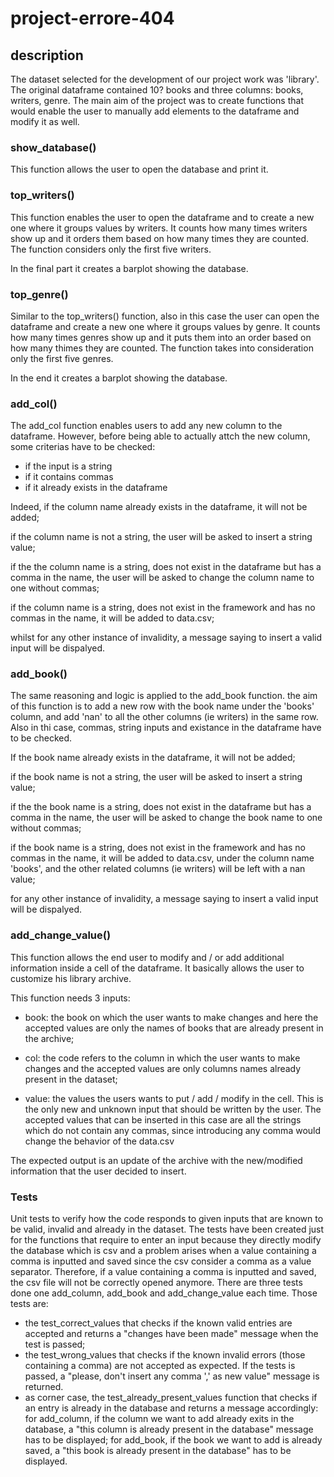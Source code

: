 # project-errore-404

## description
The dataset selected for the development of our project work was 'library'. The original dataframe contained 10? books and three columns: books, writers, genre.
The main aim of the project was to create functions that would enable the user to manually add elements to the dataframe and modify it as well.

### show_database()
This function allows the user to open the database and print it. 

### top_writers()
This function enables the user to open the dataframe and to create a new one where it groups values by writers. It counts how many times writers show up and it orders them based 
on how many times they are counted. The function considers only the first five writers. 

In the final part it creates a barplot showing the database.

### top_genre()
Similar to the top_writers() function, also in this case the user can open the dataframe and create a new one where it groups values by genre. It counts how many times genres show up and it puts them into an order based on how many thimes they are counted. The function takes into consideration only the first five genres.

In the end it creates a barplot showing the database.

### add_col()
The add_col function enables users to add any new column to the dataframe. However, before being able to actually attch the new column, some criterias have to be checked:
- if the input is a string
- if it contains commas
- if it already exists in the dataframe


Indeed, if the column name already exists in the dataframe, it will not be added;

if the column name is not a string, the user will be asked to insert a string value;

if the the column name is a string, does not exist in the dataframe but has a comma in the name, the user will be asked to change the column name to one without commas;

if the column name is a string, does not exist in the framework and has no commas in the name, it will be added to data.csv;

whilst for any other instance of invalidity, a message saying to insert a valid input will be dispalyed.

### add_book()
The same reasoning and logic is applied to the add_book function. the aim of this function is to add a new row with the book name under the 'books' column, and add 'nan' to all the other columns (ie writers) in the same row. Also in thi case, commas, string inputs and existance in the dataframe have to be checked.

If the book name already exists in the dataframe, it will not be added;

if the book name is not a string, the user will be asked to insert a string value;

if the the book name is a string, does not exist in the dataframe but has a comma in the name, the user will be asked to change the book name to one without commas;

if the book name is a string, does not exist in the framework and has no commas in the name, it will be added to data.csv, under the column name 'books', and the other related columns (ie writers) will be left with a nan value;

for any other instance of invalidity, a message saying to insert a valid input will be dispalyed.

### add_change_value()
This function allows the end user to modify and / or add additional information inside a cell of the dataframe. It basically allows the user to customize his library archive.

This function needs 3 inputs:
- book: the book on which the user wants to make changes and here the accepted values are only the names of books that are already present in the archive;
    
- col: the code refers to the column in which the user wants to make changes and the accepted values are only columns names already present in the dataset;
    
- value: the values the users wants to put / add / modify in the cell. This is the only new and unknown input that should be written by the user. 
 The accepted values that can be inserted in this case are all the strings which do not contain any commas, since introducing any comma would change the behavior of the data.csv
    
The expected output is an update of the archive with the new/modified information that the user decided to insert.


### Tests
Unit tests to verify how the code responds to given inputs that are known to be valid, invalid and already in the dataset.
The tests have been created just for the functions that require to enter an input because they directly modify the database which is csv and a problem arises when a value 
containing a comma is inputted and saved since the csv consider a comma as a value separator. Therefore, if a value containing a comma is inputted and saved,
the csv file will not be correctly opened anymore.
There are three tests done one add_column, add_book and add_change_value each time. Those tests are:
- the test_correct_values that checks if the known valid entries are accepted and returns a "changes have been made" message when the test is passed;
- the test_wrong_values that checks if the known invalid errors (those containing a comma) are not accepted as expected. If the tests is passed, a "please, don't insert any comma ',' 
  as new value" message is returned.
- as corner case, the test_already_present_values function that checks if an entry is already in the database and returns a message accordingly: 
  for add_column, if the column we want to add already exits in the database, a "this column is already present in the database" message has to be displayed;
  for add_book, if the book we want to add is already saved, a "this book is already present in the database" has to be displayed.
